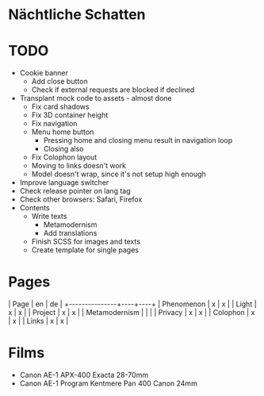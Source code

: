 Nächtliche Schatten
===================

# TODO
* Cookie banner
  * Add close button
  * Check if external requests are blocked if declined
* Transplant mock code to assets - almost done
  * Fix card shadows
  * Fix 3D container height
  * Fix navigation
  * Menu home button
    * Pressing home and closing menu result in navigation loop
    * Closing also
  * Fix Colophon layout
  * Moving to links doesn't work
  * Model doesn't wrap, since it's not setup high enough
* Improve language switcher
 * Check release pointer on lang tag
* Check other browsers: Safari, Firefox
* Contents
  * Write texts
    * Metamodernism
    * Add translations
  * Finish SCSS for images and texts
  * Create template for single pages

# Pages

| Page          | en | de |
+---------------+----+----+
| Phenomenon    | x  | x  |
| Light         | x  | x  |
| Project       | x  | x  |
| Metamodernism |    |    |
| Privacy       | x  | x  |
| Colophon      | x  | x  |
| Links         | x  | x  |

# Films

* Canon AE-1 APX-400 Exacta 28-70mm
* Canon AE-1 Program Kentmere Pan 400 Canon 24mm
